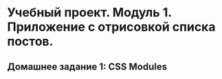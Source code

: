 # Учебный проект. Модуль 1. Приложение с отрисовкой списка постов.

## Домашнее задание 1: CSS Modules

